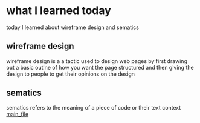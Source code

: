 # what I learned today
today I learned about wireframe design and sematics

## wireframe design
wireframe design is a a tactic used to design web pages by first drawing out a basic outlne of how you want the page structured and then giving the design to people to get their
opinions on the design

## sematics
sematics refers to the meaning of a piece of code or their text context
[main_file](README.md)
